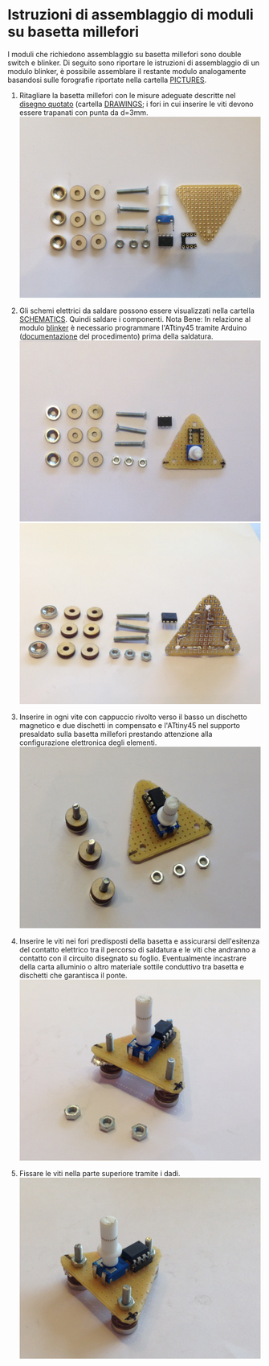 # Istruzioni di assemblaggio di moduli su basetta millefori

I moduli che richiedono assemblaggio su basetta millefori sono double
switch e blinker. Di seguito sono riportare le istruzioni di
assemblaggio di un modulo blinker, è possibile assemblare il restante
modulo analogamente basandosi sulle forografie riportate nella cartella
[PICTURES](https://github.com/TizianaDallape/Circuit_making/tree/master/pictures).

01) Ritagliare la basetta millefori con le misure adeguate descritte nel
[disegno quotato](https://github.com/TizianaDallape/Circuit_making/blob/master/drawings/blinker_dimensions.pdf)
(cartella [DRAWINGS](https://github.com/TizianaDallape/Circuit_making/tree/master/drawings);
i fori in cui inserire le viti devono essere trapanati con punta da
d=3mm.
<img src="pictures/through-pass-hole_assembly_instructions/01.jpg"></img>

02) Gli schemi elettrici da saldare possono essere visualizzati nella
cartella [SCHEMATICS](https://github.com/TizianaDallape/Circuit_making/tree/master/schematics).
Quindi saldare i componenti.
Nota Bene: In relazione al modulo
[blinker](https://github.com/TizianaDallape/Circuit_making/blob/master/pictures/through-pass-hole_assembly_instructions/05.JPG)
è necessario programmare l'ATtiny45 tramite Arduino ([documentazione](https://github.com/PeriniMatteo/Arduino-shield-attiny45)
del procedimento) prima della saldatura.
<img src="pictures/through-pass-hole_assembly_instructions/02a.jpg"></img>
<img src="pictures/through-pass-hole_assembly_instructions/02b.jpg"></img>

03) Inserire in ogni vite con cappuccio rivolto verso il basso un dischetto
magnetico e due dischetti in compensato e l'ATtiny45 nel supporto
presaldato sulla basetta millefori prestando attenzione alla
configurazione elettronica degli elementi.
<img src="pictures/through-pass-hole_assembly_instructions/03.jpg"></img>

04) Inserire le viti nei fori predisposti della basetta e assicurarsi
dell'esitenza del contatto elettrico tra il percorso di saldatura e le
viti che andranno a contatto con il circuito disegnato su foglio.
Eventualmente incastrare della carta alluminio o altro materiale sottile
conduttivo tra basetta e dischetti che garantisca il ponte.
<img src="pictures/through-pass-hole_assembly_instructions/04.jpg"></img>

05) Fissare le viti nella parte superiore tramite i dadi.
<img src="pictures/through-pass-hole_assembly_instructions/05.jpg"></img>
